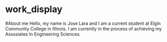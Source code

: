 # work_display
#About me
Hello, my name is Jose Lara and I am a current student at Elgin Community College in Illinois. I am currently in the process of achieving my Assosiates In Engineering Sciences. 
